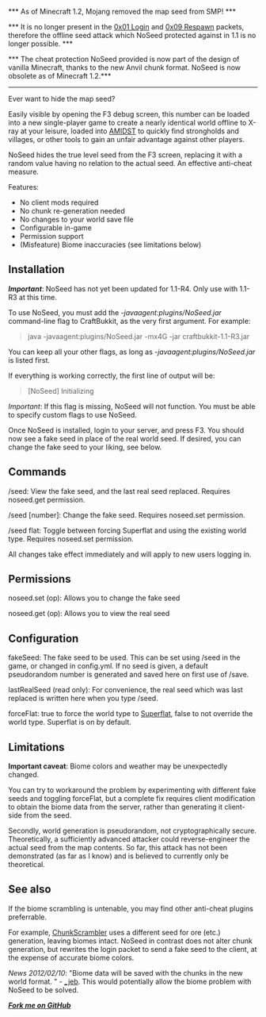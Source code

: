 *** As of Minecraft 1.2, Mojang removed the map seed from SMP! ***

*** It is no longer present in the [0x01 Login](http://wiki.vg/Protocol#Login_Request_.280x01.29) and [0x09 Respawn](http://wiki.vg/Protocol#Respawn_.280x09.29) packets, therefore the offline seed attack which NoSeed protected against in 1.1 is no longer possible. ***

*** The cheat protection NoSeed provided is now part of the design of vanilla Minecraft, thanks to the new Anvil chunk format. NoSeed is now obsolete as of Minecraft 1.2.***

----

Ever want to hide the map seed? 

Easily visible by opening the F3 debug screen, this number can
be loaded into a new single-player game to create a nearly identical world offline to
X-ray at your leisure, loaded into [AMIDST](http://www.minecraftforum.net/topic/626786-v2019-amidst-strongholds-village-biome-ect-finder/)
to quickly find strongholds and villages, or other tools to gain an unfair advantage
against other players. 

NoSeed hides the true level seed from the F3 screen, replacing it with a random value having
no relation to the actual seed. An effective anti-cheat measure.


Features:

* No client mods required
* No chunk re-generation needed
* No changes to your world save file
* Configurable in-game
* Permission support
* (Misfeature) Biome inaccuracies (see limitations below)

## Installation
***Important***: NoSeed has not yet been updated for 1.1-R4. Only use with 1.1-R3 at this time.


To use NoSeed, you must add the *-javaagent:plugins/NoSeed.jar* command-line flag to CraftBukkit, as the very first argument. For example:

>java -javaagent:plugins/NoSeed.jar -mx4G -jar craftbukkit-1.1-R3.jar

You can keep all your other flags, as long as *-javaagent:plugins/NoSeed.jar* is listed first.  

If everything is working correctly, the first line of output will be:

>[NoSeed] Initializing

*Important*: If this flag is missing, NoSeed will not function. You must be able to specify custom flags
to use NoSeed. 

Once NoSeed is installed, login to your server, and press F3. You should now see a fake seed in place
of the real world seed. If desired, you can change the fake seed to your liking, see below.

## Commands
/seed: View the fake seed, and the last real seed replaced. Requires noseed.get permission.

/seed [number]: Change the fake seed. Requires noseed.set permission.

/seed flat: Toggle between forcing Superflat and using the existing world type. Requires noseed.set permission.

All changes take effect immediately and will apply to new users logging in.


## Permissions
noseed.set (op): Allows you to change the fake seed

noseed.get (op): Allows you to view the real seed

## Configuration
fakeSeed: The fake seed to be used. This can be set using /seed in the game,
or changed in config.yml. If no seed is given, a default pseudorandom number
is generated and saved here on first use of /save.

lastRealSeed (read only): For convenience, the real seed which was last replaced
is written here when you type /seed. 

forceFlat: true to force the world type to [Superflat](http://www.minecraftwiki.net/wiki/Superflat), 
false to not override the world type. Superflat is on by default.


## Limitations
**Important caveat**: Biome colors and weather may be unexpectedly changed. 

You can try to workaround the problem by experimenting with different fake seeds and toggling forceFlat, but a complete fix
requires client modification to obtain the biome data from the server, rather than generating
it client-side from the seed.

Secondly, world generation is pseudorandom, not cryptographically secure. Theoretically, a sufficiently
advanced attacker could reverse-engineer the actual seed from the map contents. So far, this attack
has not been demonstrated (as far as I know) and is believed to currently only be theoretical.

## See also
If the biome scrambling is untenable, you may find other anti-cheat plugins preferrable.

For example, [ChunkScrambler](http://dev.bukkit.org/server-mods/chunkscrambler/) uses a different
seed for ore (etc.) generation, leaving biomes intact. NoSeed in contrast does not alter chunk
generation, but rewrites the login packet to send a fake seed to the client, at the expense of
accurate biome colors.

*News 2012/02/10*: "Biome data will be saved with the chunks in the new world format. " - [_jeb](https://twitter.com/#!/jeb_/status/167918937474994176). This would potentially allow the biome problem with NoSeed to be solved.

***[Fork me on GitHub](https://github.com/mushroomhostage/NoSeed)***